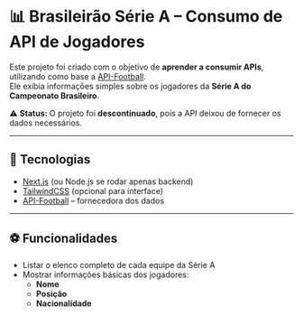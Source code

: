# 📊 Brasileirão Série A – Consumo de API de Jogadores

Este projeto foi criado com o objetivo de **aprender a consumir APIs**, utilizando como base a [API-Football](https://www.api-football.com).  
Ele exibia informações simples sobre os jogadores da **Série A do Campeonato Brasileiro**.

⚠️ **Status:** O projeto foi **descontinuado**, pois a API deixou de fornecer os dados necessários.

---

## 🚀 Tecnologias

- [Next.js](https://nextjs.org/) (ou Node.js se rodar apenas backend)
- [TailwindCSS](https://tailwindcss.com/) (opcional para interface)
- [API-Football](https://www.api-football.com) – fornecedora dos dados

---

## ⚽ Funcionalidades

- Listar o elenco completo de cada equipe da Série A
- Mostrar informações básicas dos jogadores:
  - **Nome**
  - **Posição**
  - **Nacionalidade**
